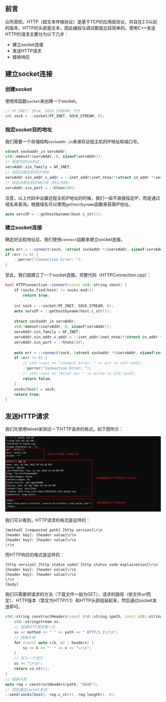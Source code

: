 ## 前言

众所周知，HTTP（超文本传输协议）是基于TCP的应用层协议，并且在2.0以前的版本，HTTP的头部是文本，因此编程与调试都是比较简单的。使用C++发送HTTP的请求主要分为以下几步：

- 建立socket连接
- 发送HTTP请求
- 接收响应

## 建立socket连接

### 创建socket

使用库函数`socket`来创建一个socket。

```cpp
// PF_INET: IPv4, SOCK_STREAM: TCP
int sock = ::socket(PF_INET, SOCK_STREAM, 0);
```

### 指定socket目的地址

我们需要一个存储结构`sockaddr_in`来保存远程主机的IP地址和端口号。
    
```cpp
struct sockaddr_in servAddr;
std::memset(&servAddr, 0, sizeof(servAddr));
// 指定为IPv4协议
servAddr.sin_family = AF_INET;
// 指定远程主机的IP地址
servAddr.sin_addr.s_addr = ::inet_addr(inet_ntoa(*(struct in_addr *)servIP->h_addr_list[0]));
// 指定远程主机的端口号（默认为80）
servAddr.sin_port = ::htons(80);
```

注意，以上代码中设置远程主机IP地址的时候，我们一般不直接指定IP，而是通过域名来查询。根据域名可以使用`gethostbyname`函数来获取IP地址。

```cpp
auto servIP = ::gethostbyname(host.c_str());
```

### 建立socket连接

确定好远程地址后，我们使用`connect`函数来建立socket连接。

```cpp
auto err = ::connect(sock, (struct sockaddr *)&servAddr, sizeof(servAddr));
if (err != 0) {
    ::perror("Connection Error: ");
}
```

至此，我们就建立了一个socket连接。完整代码（HTTPConnection.cpp）：

```cpp
bool HTTPConnection::connect(const std::string &host) {
    if (socks.find(host) != socks.end())
        return true;

    int sock = ::socket(PF_INET, SOCK_STREAM, 0);
    auto servIP = ::gethostbyname(host.c_str());

    struct sockaddr_in servAddr;
    std::memset(&servAddr, 0, sizeof(servAddr));
    servAddr.sin_family = AF_INET;
    servAddr.sin_addr.s_addr = ::inet_addr(inet_ntoa(*(struct in_addr *)servIP->h_addr_list[0]));
    servAddr.sin_port = ::htons(80);

    auto err = ::connect(sock, (struct sockaddr *)&servAddr, sizeof(servAddr));
    if (err != 0) {
        // std::cout << "connect error: " << err << std::endl;
        ::perror("Connection Error: ");
        // std::cout << "Error no: " << errno << std::endl;
        return false;
    }
    socks[host] = sock;
    return true;
}
```

## 发送HTTP请求

我们先使用telnet来测试一下HTTP请求的格式。如下图所示：

![HTTP请求与响应](imgs/telnet_http.png)

我们可以看到，HTTP请求的格式是这样的：

```
[method] [requested path] [http version]\r\n
[header key]: [header value]\r\n
[header key]: [header value]\r\n
\r\n
```

而HTTP响应的格式是这样的：

```
[http version] [http status code] [http status code explaination]\r\n
[header key]: [header value]\r\n
[header key]: [header value]\r\n
\r\n
[body]
```


我们只需要把请求的方法（下载文件一般为GET）、请求的路径（依文件url而定）、HTTP版本（暂定为HTTP/1.1）和HTTP头部组装起来，然后通过socket发送即可。

```cpp
std::string constructHeaders(const std::string &path, const std::string &method) {
    std::stringstream ss;
    // 组装HTTP请求第一行
    ss << method << " " << path << " HTTP/1.1\r\n";
    // 组装头部
    for (const auto &[k, v] : headers) {
        ss << k << ": " << v << "\r\n";
    }
    // 写入一个空行
    ss << "\r\n";
    return ss.str();
}
// 组装头部
auto req = constructHeaders(path, "HEAD");
// 然后通过socket发送
::send(socks[host], req.c_str(), req.length(), 0);
```
